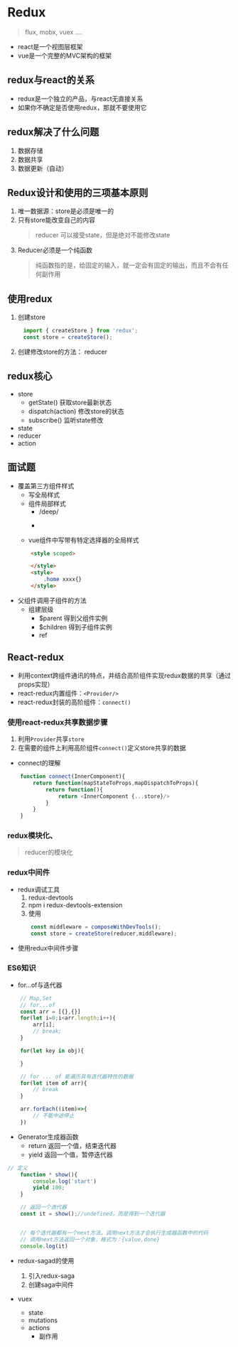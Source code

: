 # Redux
> flux, mobx, vuex ....
* react是一个视图层框架
* vue是一个完整的MVC架构的框架

## redux与react的关系
* redux是一个独立的产品，与react无直接关系
* 如果你不确定是否使用redux，那就不要使用它

## redux解决了什么问题
1. 数据存储
2. 数据共享
3. 数据更新（自动）

## Redux设计和使用的三项基本原则
1. 唯一数据源：store是必须是唯一的
2. 只有store能改变自己的内容
    > reducer 可以接受state，但是绝对不能修改state
3. Reducer必须是一个纯函数
    > 纯函数指的是，给固定的输入，就一定会有固定的输出，而且不会有任何副作用

## 使用redux
1. 创建store
```js
     import { createStore } from 'redux';
     const store = createStore();
```
2. 创建修改store的方法： reducer


## redux核心
* store
    * getState()        获取store最新状态
    * dispatch(action)  修改store的状态
    * subscribe()       监听state修改
* state
* reducer
* action



## 面试题
* 覆盖第三方组件样式
    * 写全局样式
    * 组件局部样式
        * /deep/
        * >>>
    * vue组件中写带有特定选择器的全局样式
    ```html
        <style scoped>

        </style>
        <style>
            .home xxxx{}
        </style>
    ```
* 父组件调用子组件的方法
    * 组建层级
        * $parent   得到父组件实例
        * $children 得到子组件实例
        * ref

## React-redux
* 利用context跨组件通讯的特点，并结合高阶组件实现redux数据的共享（通过props实现）
* react-redux内置组件：`<Provider/>`
* react-redux封装的高阶组件：`connect()`

### 使用react-redux共享数据步骤
1. 利用`Provider`共享`store`
2. 在需要的组件上利用高阶组件`connect()`定义store共享的数据

* connect的理解
```js 
    function connect(InnerComponent){
        return function(mapStateToProps,mapDispatchToProps){
            return function(){
                return <InnerComponent {...store}/>
            }
        }
    }
```

### redux模块化、
> reducer的模块化

### redux中间件

* redux调试工具
    1. redux-devtools
    2. npm i  redux-devtools-extension
    3. 使用
    ```js
        const middleware = composeWithDevTools();
        const store = createStore(reducer,middleware);
    ```
* 使用redux中间件步骤


### ES6知识
* for...of与迭代器
```js
    // Map,Set
    // for...of
    const arr = [{},{}]
    for(let i=0;i<arr.length;i++){
        arr[i];
        // break;
    }

    for(let key in obj){

    }

    // for ... of 能遍历具有迭代器特性的数据
    for(let item of arr){
        // break
    }

    arr.forEach((item)=>{
        // 不能中途停止
    })

```
* Generator生成器函数
    * return 返回一个值，结束迭代器
    * yield 返回一个值，暂停迭代器
```js
// 定义
    function * show(){
        console.log('start')
        yield 100;
    }

    // 返回一个迭代器
    const it = show();//undefined，而是得到一个迭代器


    // 每个迭代器都有一个next方法，调用next方法才会执行生成器函数中的代码
    // 调用next方法返回一个对象，格式为：{value,done}
    console.log(it)

```

* redux-sagad的使用
    1. 引入redux-saga
    2. 创建saga中间件

* vuex
    * state
    * mutations
    * actions
        * 副作用